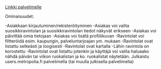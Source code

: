 [Linkki palvelimelle](https://users.metropolia.fi/~mikaelea/restaurant-map/)

Ominaisuudet:

-Asiakkaan kirjautuminen/rekisteröityminen
-Asiakas voi valita suosikkiravintolan ja suosikkiravintolan tiedot näkyvät erikseen
-Asiakas voi päivittää omia tietojaan
-Asiakas voi lisätä profiilikuvan
-Ravintolat voi filtteröidä esim. kaupungin, palveluntarjoajan ym. mukaan
-Ravintolat ovat listattu selkeästi ja loogisesti
-Ravintolat ovat kartalla
-Lähin ravintola on korostettu
-Ravintolat ovat listattu jotenkin ja käyttäjä voi valita haluaako nähdä päivän tai viikon ruokalistan ja ko. ruokalistat näytetään. Julkaistu users.metropolia.fi palvelimella (tai muulla julkisella palvelimella)
